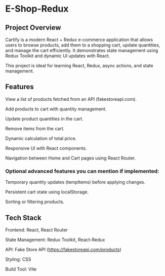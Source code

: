 # E-Shop-Redux
## Project Overview

Cartify is a modern React + Redux e-commerce application that allows users to browse products, add them to a shopping cart, update quantities, and manage the cart efficiently. It demonstrates state management using Redux Toolkit and dynamic UI updates with React.

This project is ideal for learning React, Redux, async actions, and state management.

## Features

View a list of products fetched from an API (fakestoreapi.com).

Add products to cart with quantity management.

Update product quantities in the cart.

Remove items from the cart.

Dynamic calculation of total price.

Responsive UI with React components.

Navigation between Home and Cart pages using React Router.

### Optional advanced features you can mention if implemented:

Temporary quantity updates (tempItems) before applying changes.

Persistent cart state using localStorage.

Sorting or filtering products.

## Tech Stack

Frontend: React, React Router

State Management: Redux Toolkit, React-Redux

API: Fake Store API (https://fakestoreapi.com/products)

Styling: CSS

Build Tool: Vite
